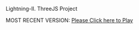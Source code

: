Lightning-II. ThreeJS Project

MOST RECENT VERSION: [Please Click here to Play](https://rawcdn.githack.com/alperenbutun/jets-online/1e1628e/index.html)

